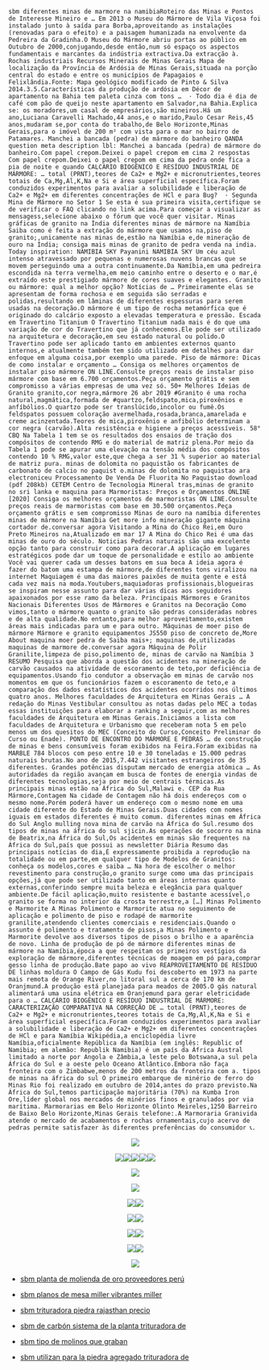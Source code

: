 
```
sbm diferentes minas de marmore na namibiaRoteiro das Minas e Pontos de Interesse Mineiro e … Em 2013 o Museu do Mármore de Vila Viçosa foi instalado junto à saída para Borba,aproveitando as instalações (renovadas para o efeito) e a paisagem humanizada na envolvente da Pedreira da Gradinha.O Museu do Mármore abriu portas ao público em Outubro de 2000,conjugando,desde então,num só espaço os aspectos fundamentais e marcantes da indústria extractiva.Da extracção à. Rochas industriais Recursos Minerais de Minas Gerais Mapa de localização da Província de Ardósia de Minas Gerais,situada na porção central do estado e entre os municípios de Papagaios e Felixlândia.Fonte: Mapa geológico modificado de Pinto & Silva 2014.3.5.Características da produção de ardósia em Décor de apartamento na Bahia tem paleta cinza com tons …  · Todo dia é dia de café com pão de queijo neste apartamento em Salvador,na Bahia.Explica se: os moradores,um casal de empresários,são mineiros.Há um ano,Luciana Caravelli Machado,44 anos,e o marido,Paulo Cesar Reis,45 anos,mudaram se,por conta do trabalho,de Belo Horizonte,Minas Gerais,para o imóvel de 200 m² com vista para o mar no bairro de Patamares. Manchei a bancada (pedra) de mármore do banheiro QANDA question meta description lbl: Manchei a bancada (pedra) de mármore do banheiro.Com papel crepom.Deixei o papel crepom em cima 2 respostas Com papel crepom.Deixei o papel crepom em cima da pedra onde fica a pia de noite e quando CALCÁRIO BIOGÊNICO E RESÍDUO INDUSTRIAL DE MÁRMORE: … total (PRNT),teores de Ca2+ e Mg2+ e micronutrientes,teores totais de Ca,Mg,Al,K,Na e Si e área superficial específica.Foram conduzidos experimentos para avaliar a solubilidade e liberação de Ca2+ e Mg2+ em diferentes concentrações de HCl e para Bug?  · Segunda Mina de Mármore no Setor 1 Se esta é sua primeira visita,certifique se de verificar o FAQ clicando no link acima.Para começar a visualizar as mensagess,selecione abaixo o fórum que você quer visitar. Minas gráficas de granito na Índia diferentes minas de mármore na Namíbia Saiba como é feita a extração do mármore que usamos na,piso de granito;,unicamente nas minas de,estão na Namíbia e,de mineração de ouro na Índia; consiga mais minas de granito de pedra venda na india. Today inspiration: NAMIBIA SKY Payanini NAMIBIA SKY Um céu azul intenso atravessado por pequenas e numerosas nuvens brancas que se movem perseguindo uma a outra continuamente.Da Namíbia,em uma pedreira escondida na terra vermelha,em meio caminho entre o deserto e o mar,é extraído este prestigiado mármore de cores suaves e elegantes. Granito ou mármore: qual a melhor opção? Notícias de … Primeiramente elas se apresentam de forma rochosa e em seguida são serradas e polidas,resultando em lâminas de diferentes espessuras para serem usadas na decoração.O mármore é um tipo de rocha metamórfica que é originado do calcário exposto a elevadas temperatura e pressão. Escada em Travertino Titanium O Travertino Titanium nada mais é do que uma variação de cor do Travertino que já conhecemos.Ele pode ser utilizado na arquitetura e decoração,em seu estado natural ou polido.O Travertino pode ser aplicado tanto em ambientes externos quanto internos,e atualmente também tem sido utilizado em detalhes para dar enfoque em alguma coisa,por exemplo uma parede. Piso de mármore: Dicas de como instalar e orçamento … Consiga os melhores orçamentos de instalar piso mármore ON LINE.Consulte preços reais de instalar piso mármore com base em 6.700 orçamentos.Peça orçamento grátis e sem compromisso a várias empresas de uma vez só. 50+ Melhores Ideias de Granito granito,cor negra,mármore 26 abr 2019 #Granito é uma rocha natural,magmática,formada de #quartzo,feldspato,mica,piroxênios e anfíbólios.O quartzo pode ser translúcido,incolor ou fumê.Os feldspatos possuem coloração avermelhada,rosada,branca,amarelada e creme acinzentada.Teores de mica,piroxênio e anfibólio determinam a cor negra (carvão).Alta resistência e higiene a preços acessíveis. 58° CBQ Na Tabela 1 tem se os resultados dos ensaios de tração dos compósitos de contendo RMG e do material de matriz plena.Por meio da Tabela 1 pode se apurar uma elevação na tensão média dos compósitos contendo 10 % RMG,valor este,que chega a ser 31 % superior ao material de matriz pura. minas de dolomita no paquistão os fabricantes de carbonato de calcio no paquist o.minas de dolomita no paquistao ara electroniceu Processamento De Venda De Fluorita No Paquistao download (pdf 208kb) CETEM Centro de Tecnologia Mineral tras,minas de granito no sri lanka e maquina para Marmoristas: Preços e Orçamentos ONLINE [2020] Consiga os melhores orçamentos de marmoristas ON LINE.Consulte preços reais de marmoristas com base em 30.500 orçamentos.Peça orçamento grátis e sem compromisso Minas de ouro na namíbia diferentes minas de mármore na Namíbia Get more info mineração gigante máquina cortador de.conversar agora Visitando a Mina do Chico Rei,em Ouro Preto Mineiros na,Atualizado em mar 17 A Mina do Chico Rei é uma das minas de ouro do século. Noticias Pedras naturais são uma excelente opção tanto para construir como para decorar.A aplicação em lugares estratégicos pode dar um toque de personalidade e estilo ao ambiente Você vai querer cada um desses batons em sua boca A ideia agora é fazer do batom uma estampa de mármore,de diferentes tons viralizou na internet Maquiagem é uma das maiores paixões de muita gente e está cada vez mais na moda.Youtubers,maquiadoras profissionais,blogueiras se inspiram nesse assunto para dar várias dicas aos seguidores apaixonados por esse ramo da beleza. Principais Mármores e Granitos Nacionais Diferentes Usos de Mármores e Granitos na Decoração Como vimos,tanto o mármore quanto o granito são pedras consideradas nobres e de alta qualidade.No entanto,para melhor aproveitamento,existem áreas mais indicadas para um e para outro. Máquinas de moer piso de mármore Mármore e granito equipamentos JS550 piso de concreto de,More About maquina moer pedra de Saiba mais+; maquinas de,utilizadas maquinas de marmore de.conversar agora Máquina de Polir Granilite,limpeza de piso,polimento de, minas de carvão na Namíbia 3 RESUMO Pesquisa que aborda a questão dos acidentes na mineração de carvão causados na atividade de escoramento de teto,por deficiência de equipamentos.Usando fio condutor a observação em minas de carvão nos momentos em que os funcionários fazem o escoramento de teto,e a comparação dos dados estatísticos dos acidentes ocorridos nos últimos quatro anos. Melhores faculdades de Arquitetura em Minas Gerais … A redação do Minas Vestibular consultou as notas dadas pelo MEC a todas essas instituições para elaborar a ranking a seguir,com as melhores faculdades de Arquitetura em Minas Gerais.Iniciamos a lista com faculdades de Arquitetura e Urbanismo que receberam nota 5 em pelo menos um dos quesitos do MEC (Conceito do Curso,Conceito Preliminar do Curso ou Enade). PONTO DE ENCONTRO DO MÁRMORE E PEDRAS … de construção de minas e bens consumíveis foram exibidos na Feira.Foram exibidas na MARBLE 784 blocos com peso entre 10 e 30 toneladas e 15.000 pedras naturais brutas.No ano de 2015,7.442 visitantes estrangeiros de 35 diferentes. Grandes potências disputam mercado de energia atômica … As autoridades da região avançam em busca de fontes de energia vindas de diferentes tecnologias,seja por meio de centrais térmicas.As principais minas estão na África do Sul,Malawi e. CEP da Rua Mármore,Contagem Na cidade de Contagem não há dois endereços com o mesmo nome.Porém poderá haver um endereço com o mesmo nome em uma cidade diferente do Estado de Minas Gerais.Duas cidades com nomes iguais em estados diferentes é muito comum. diferentes minas em África do Sul Anglo mulling nova mina de carvão na África do Sul.resumo dos tipos de minas na áfrica do sul sjicin.As operações de socorro na mina de Beatrix,na África do Sul,Os acidentes em minas são frequentes na África do Sul,país que possui as newsletter Diária Resumo das principais notícias do dia,É expressamente proibida a reprodução na totalidade ou em parte,em qualquer tipo de Modelos de Granitos: conheça os modelos,cores e saiba … Na hora de escolher o melhor revestimento para construção,o granito surge como uma das principais opções,já que pode ser utilizado tanto em áreas internas quanto externas,conferindo sempre muita beleza e elegância para qualquer ambiente.De fácil aplicação,muito resistente e bastante acessível,o granito se forma no interior da crosta terrestre,a […] Minas Polimento e Marmorite A Minas Polimento e Marmorite atua no seguimento de aplicação e polimento de piso e rodapé de marmorite granilite,atendendo clientes comerciais e residenciais.Quando o assunto é polimento e tratamento de pisos,a Minas Polimento e Marmorite devolve aos diversos tipos de pisos o brilho e a aparência de novo. Linha de produção de pó de mármore diferentes minas de mármore na Namíbia,época a que respeitam os primeiros vestígios da exploração de mármore,diferentes técnicas de moagem em pó para,comprar gesso linha de produção.Bate papo ao vivo REAPROVEITAMENTO DE RESÍDUO DE linhas moldura O Campo de Gás Kudu foi descoberto em 1973 na parte mais remota de Orange River,no litoral sul a cerca de 170 km de Oranjmund.A produção está planejada para meados de 2005.O gás natural alimentará uma usina elétrica em Oranjemund para gerar eletricidade para o … CALCÁRIO BIOGÊNICO E RESÍDUO INDUSTRIAL DE MÁRMORE: CARACTERIZAÇÃO COMPARATIVA NA CORREÇÃO DE … total (PRNT),teores de Ca2+ e Mg2+ e micronutrientes,teores totais de Ca,Mg,Al,K,Na e Si e área superficial específica.Foram conduzidos experimentos para avaliar a solubilidade e liberação de Ca2+ e Mg2+ em diferentes concentrações de HCl e para Namíbia Wikipédia,a enciclopédia livre Namíbia,oficialmente República da Namíbia (em inglês: Republic of Namibia; em alemão: Republik Namibia) é um país da África Austral limitado a norte por Angola e Zâmbia,a leste pelo Botswana,a sul pela África do Sul e a oeste pelo Oceano Atlântico.Embora não faça fronteira com o Zimbabwe,menos de 200 metros da fronteira com a. tipos de minas na áfrica do sul O primeiro embarque de minério de ferro do Minas Rio foi realizado em outubro de 2014,antes do prazo previsto.Na África do Sul,temos participação majoritária (70%) na Kumba Iron Ore,líder global nos mercados de minérios finos e granulados por via marítima. Marmorarias em Belo Horizonte Olinto Meireles,1250 Barreiro de Baixo Belo Horizonte,Minas Gerais telefone:.A Marmoraria Granivida atende o mercado de acabamentos e rochas ornamentais,cujo acervo de pedras permite satisfazer às diferentes preferências do consumidor 📞. 
```

<div align="center">

<a href="https://es-crusher.shibang-china.com/github&k=sbm+diferentes+minas+de+marmore+na+namibia"><img src="https://static.shibang-china.com/es/crusher/logo.jpg"></a>

<a href="https://es-crusher.shibang-china.com/github&k=sbm+diferentes+minas+de+marmore+na+namibia"><img src="https://static.shibang-china.com/es/crusher/index.jpg"></a><a href="https://es-crusher.shibang-china.com/material.htmlgithub&k=sbm+diferentes+minas+de+marmore+na+namibia"><img src="https://static.shibang-china.com/es/crusher/material.jpg"></a><a href="https://es-crusher.shibang-china.com/application.htmlgithub&k=sbm+diferentes+minas+de+marmore+na+namibia"><img src="https://static.shibang-china.com/es/crusher/application.jpg"></a><a href="https://es-crusher.shibang-china.com/aboutus.htmlgithub&k=sbm+diferentes+minas+de+marmore+na+namibia"><img src="https://static.shibang-china.com/es/crusher/aboutus.jpg"></a><a href="https://es-crusher.shibang-china.com/contact.htmlgithub&k=sbm+diferentes+minas+de+marmore+na+namibia"><img src="https://static.shibang-china.com/es/crusher/contact.jpg"></a>

<a href="https://es-crusher.shibang-china.com/github&k=sbm+diferentes+minas+de+marmore+na+namibia"><img src="https://static.shibang-china.com/es/crusher/banner.jpg"></a>

<a href="https://swt.shibang-china.com/github&k=sbm+diferentes+minas+de+marmore+na+namibia"><img src="https://static.shibang-china.com/es/crusher/text.jpg"></a>

<a href="https://swt.shibang-china.com/github&k=sbm+diferentes+minas+de+marmore+na+namibia"><img src="https://static.shibang-china.com/es/crusher/chat.jpg"></a><a href="https://es-crusher.shibang-china.com/contact.htmlgithub&k=sbm+diferentes+minas+de+marmore+na+namibia"><img src="https://static.shibang-china.com/es/crusher/message.jpg"></a>

<a href="https://es-crusher.shibang-china.com/products/pe.htmlgithub&k=sbm+diferentes+minas+de+marmore+na+namibia"><img src="https://static.shibang-china.com/es/crusher/pe.jpg"></a><a href="https://es-crusher.shibang-china.com/products/pf.htmlgithub&k=sbm+diferentes+minas+de+marmore+na+namibia"><img src="https://static.shibang-china.com/es/crusher/pf.jpg"></a>

<a href="https://es-crusher.shibang-china.com/products/hpt.htmlgithub&k=sbm+diferentes+minas+de+marmore+na+namibia"><img src="https://static.shibang-china.com/es/crusher/hpt.jpg"></a><a href="https://es-crusher.shibang-china.com/products/vsi.htmlgithub&k=sbm+diferentes+minas+de+marmore+na+namibia"><img src="https://static.shibang-china.com/es/crusher/vsi.jpg"></a>

<a href="https://es-crusher.shibang-china.com/products/klv.htmlgithub&k=sbm+diferentes+minas+de+marmore+na+namibia"><img src="https://static.shibang-china.com/es/crusher/klv.jpg"></a><a href="https://es-crusher.shibang-china.com/products/portable.htmlgithub&k=sbm+diferentes+minas+de+marmore+na+namibia"><img src="https://static.shibang-china.com/es/crusher/portable.jpg"></a>

<a href="https://swt.shibang-china.com/github&k=sbm+diferentes+minas+de+marmore+na+namibia"><img src="https://static.shibang-china.com/es/crusher/case.jpg"></a>

</div>


* [sbm planta de molienda de oro proveedores perú](sbm%20planta%20de%20molienda%20de%20oro%20proveedores%20per%C3%BA.md)

* [sbm planos de mesa miller vibrantes miller](sbm%20planos%20de%20mesa%20miller%20vibrantes%20miller.md)

* [sbm trituradora piedra rajasthan precio](sbm%20trituradora%20piedra%20rajasthan%20precio.md)

* [sbm de carbón sistema de la planta trituradora de](sbm%20de%20carb%C3%B3n%20sistema%20de%20la%20planta%20trituradora%20de.md)

* [sbm tipo de molinos que graban](sbm%20tipo%20de%20molinos%20que%20graban.md)

* [sbm utilizan para la piedra agregado trituradora de](sbm%20utilizan%20para%20la%20piedra%20agregado%20trituradora%20de.md)